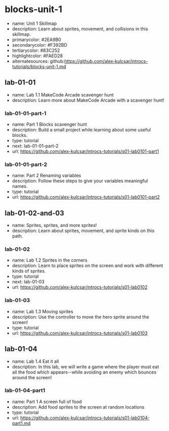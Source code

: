# blocks-unit-1

* name: Unit 1 Skillmap
* description: Learn about sprites, movement, and collisions in this skillmap.
* primarycolor: #2EA9B0
* secondarycolor: #F392BD
* tertiarycolor: #83C252
* highlightcolor: #FAED28
* alternatesources: github:https://github.com/alex-kulcsar/introcs-tutorials/blocks-unit-1.md

## lab-01-01

* name: Lab 1.1 MakeCode Arcade scavenger hunt
* description: Learn more about MakeCode Arcade with a scavenger hunt!

### lab-01-01-part-1

* name: Part 1 Blocks scavenger hunt
* description: Build a small project while learning about some useful blocks.
* type: tutorial
* next: lab-01-01-part-2
* url: https://github.com/alex-kulcsar/introcs-tutorials/s01-lab0101-part1

### lab-01-01-part-2

* name: Part 2 Renaming variables
* description: Follow these steps to give your variables meaningful names.
* type: tutorial
* url: https://github.com/alex-kulcsar/introcs-tutorials/s01-lab0101-part2

## lab-01-02-and-03

* name: Sprites, sprites, and more sprites!
* description: Learn about sprites, movement, and sprite kinds on this path.

### lab-01-02

* name: Lab 1.2 Sprites in the corners
* description: Learn to place sprites on the screen and work with different kinds of sprites.
* type: tutorial
* next: lab-01-03
* url: https://github.com/alex-kulcsar/introcs-tutorials/s01-lab0102

### lab-01-03

* name: Lab 1.3 Moving sprites
* description: Use the controller to move the hero sprite around the screen!
* type: tutorial
* url: https://github.com/alex-kulcsar/introcs-tutorials/s01-lab0103

## lab-01-04

* name: Lab 1.4 Eat it all
* description: In this lab, we will write a game where the player must eat all the food
which appears--while avoiding an enemy which bounces around the screen!

### lab-01-04-part1

* name: Part 1 A screen full of food
* description: Add food sprites to the screen at random locations
* type: tutorial
* url: https://github.com/alex-kulcsar/introcs-tutorials/s01-lab0104-part1.md

